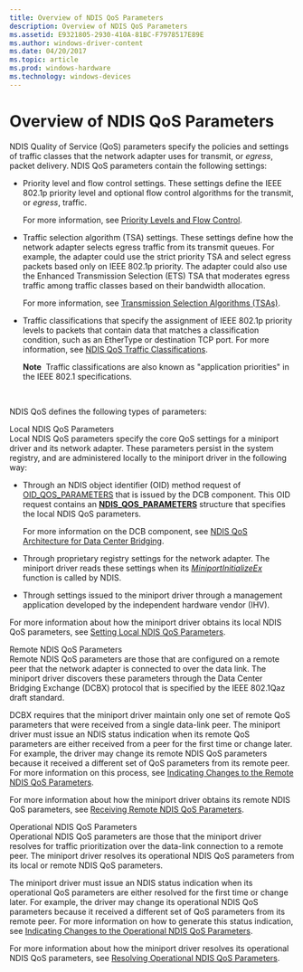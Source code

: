 ```yaml
---
title: Overview of NDIS QoS Parameters
description: Overview of NDIS QoS Parameters
ms.assetid: E9321805-2930-410A-81BC-F7978517E89E
ms.author: windows-driver-content
ms.date: 04/20/2017
ms.topic: article
ms.prod: windows-hardware
ms.technology: windows-devices
---
```


# Overview of NDIS QoS Parameters


NDIS Quality of Service (QoS) parameters specify the policies and settings of traffic classes that the network adapter uses for transmit, or *egress*, packet delivery. NDIS QoS parameters contain the following settings:

-   Priority level and flow control settings. These settings define the IEEE 802.1p priority level and optional flow control algorithms for the transmit, or *egress*, traffic.

    For more information, see [Priority Levels and Flow Control](priority-levels-and-flow-control.md).

-   Traffic selection algorithm (TSA) settings. These settings define how the network adapter selects egress traffic from its transmit queues. For example, the adapter could use the strict priority TSA and select egress packets based only on IEEE 802.1p priority. The adapter could also use the Enhanced Transmission Selection (ETS) TSA that moderates egress traffic among traffic classes based on their bandwidth allocation.

    For more information, see [Transmission Selection Algorithms (TSAs)](transmission-selection-algorithms--tsas-.md).

-   Traffic classifications that specify the assignment of IEEE 802.1p priority levels to packets that contain data that matches a classification condition, such as an EtherType or destination TCP port. For more information, see [NDIS QoS Traffic Classifications](ndis-qos-traffic-classifications.md).

    **Note**  Traffic classifications are also known as "application priorities" in the IEEE 802.1 specifications.

     

NDIS QoS defines the following types of parameters:

<a href="" id="local-ndis-qos-parameters"></a>Local NDIS QoS Parameters  
Local NDIS QoS parameters specify the core QoS settings for a miniport driver and its network adapter. These parameters persist in the system registry, and are administered locally to the miniport driver in the following way:

-   Through an NDIS object identifier (OID) method request of [OID\_QOS\_PARAMETERS](https://msdn.microsoft.com/library/windows/hardware/hh451835) that is issued by the DCB component. This OID request contains an [**NDIS\_QOS\_PARAMETERS**](https://msdn.microsoft.com/library/windows/hardware/hh451640) structure that specifies the local NDIS QoS parameters.

    For more information on the DCB component, see [NDIS QoS Architecture for Data Center Bridging](ndis-qos-architecture-for-data-center-bridging.md).

-   Through proprietary registry settings for the network adapter. The miniport driver reads these settings when its [*MiniportInitializeEx*](https://msdn.microsoft.com/library/windows/hardware/ff559389) function is called by NDIS.

-   Through settings issued to the miniport driver through a management application developed by the independent hardware vendor (IHV).

For more information about how the miniport driver obtains its local NDIS QoS parameters, see [Setting Local NDIS QoS Parameters](setting-local-ndis-qos-parameters.md).

<a href="" id="remote-ndis-qos-parameters"></a>Remote NDIS QoS Parameters  
Remote NDIS QoS parameters are those that are configured on a remote peer that the network adapter is connected to over the data link. The miniport driver discovers these parameters through the Data Center Bridging Exchange (DCBX) protocol that is specified by the IEEE 802.1Qaz draft standard.

DCBX requires that the miniport driver maintain only one set of remote QoS parameters that were received from a single data-link peer. The miniport driver must issue an NDIS status indication when its remote QoS parameters are either received from a peer for the first time or change later. For example, the driver may change its remote NDIS QoS parameters because it received a different set of QoS parameters from its remote peer. For more information on this process, see [Indicating Changes to the Remote NDIS QoS Parameters](indicating-changes-to-the-remote-ndis-qos-parameters.md).

For more information about how the miniport driver obtains its remote NDIS QoS parameters, see [Receiving Remote NDIS QoS Parameters](receiving-remote-ndis-qos-parameters.md).

<a href="" id="operational-ndis-qos-parameters"></a>Operational NDIS QoS Parameters  
Operational NDIS QoS parameters are those that the miniport driver resolves for traffic prioritization over the data-link connection to a remote peer. The miniport driver resolves its operational NDIS QoS parameters from its local or remote NDIS QoS parameters.

The miniport driver must issue an NDIS status indication when its operational QoS parameters are either resolved for the first time or change later. For example, the driver may change its operational NDIS QoS parameters because it received a different set of QoS parameters from its remote peer. For more information on how to generate this status indication, see [Indicating Changes to the Operational NDIS QoS Parameters](indicating-changes-to-the-operational-ndis-qos-parameters.md).

For more information about how the miniport driver resolves its operational NDIS QoS parameters, see [Resolving Operational NDIS QoS Parameters](resolving-operational-ndis-qos-parameters.md).

 

 





